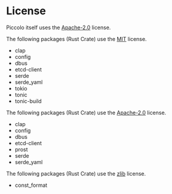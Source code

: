 <!--
SPDX-FileCopyrightText: Copyright 2024 LG Electronics Inc.

SPDX-License-Identifier: Apache-2.0
-->

# License

Piccolo itself uses the [Apache-2.0](/LICENSES/Apache-2.0.txt) license.

The following packages (Rust Crate) use the [MIT](/LICENSES/MIT.txt) license.
- clap
- config
- dbus
- etcd-client
- serde
- serde_yaml
- tokio
- tonic
- tonic-build

The following packages (Rust Crate) use the [Apache-2.0](/LICENSES/Apache-2.0.txt) license.
- clap
- config
- dbus
- etcd-client
- prost
- serde
- serde_yaml

The following packages (Rust Crate) use the [zlib](/LICENSES/zlib.txt) license.
- const_format